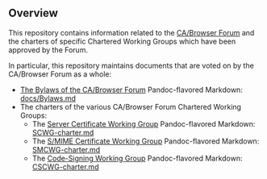 ## Overview

This repository contains information related to the
[CA/Browser Forum](https://www.cabforum.org) and the charters of specific
Chartered Working Groups which have been approved by the Forum.

In particular, this repository maintains documents that are voted on by the CA/Browser Forum as a whole:
* [The Bylaws of the CA/Browser Forum](https://cabforum.org/bylaws/)
  Pandoc-flavored Markdown: [docs/Bylaws.md](Bylaws.md)
* The charters of the various CA/Browser Forum Chartered Working Groups:
  * The [Server Certificate Working Group](https://cabforum.org/working-groups/scwg/) Pandoc-flavored Markdown: [SCWG-charter.md](SCWG-charter.md)
  * The [S/MIME Certificate Working Group](https://cabforum.org/working-groups/smime-certificate-wg/) Pandoc-flavored Markdown: [SMCWG-charter.md](SMCWG-charter.md)
  * The [Code-Signing Working Group](https://cabforum.org/code-signing-working-group/) Pandoc-flavored Markdown: [CSCWG-charter.md](CSCWG-charter.md)
